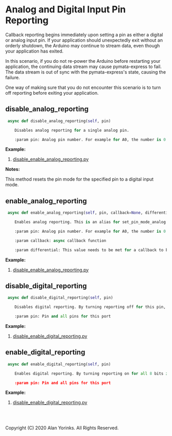 # Analog and Digital Input Pin  Reporting

Callback reporting begins immediately upon setting a pin as either a digital or analog
input pin. If your application should unexpectedly exit without an orderly shutdown,
the Arduino may continue to stream data, even though your application has exited.

In this scenario, if you do not re-power the Arduino before restarting your application,
the continuing data stream may cause pymata-express to fail. The data stream is out
of sync with the pymata-express's state, causing the failure.

One way of making sure that you do not encounter this scenario is to turn off
reporting before exiting your application.


## disable_analog_reporting

```python
 async def disable_analog_reporting(self, pin)

    Disables analog reporting for a single analog pin.

    :param pin: Analog pin number. For example for A0, the number is 0.

```

**Example:**

1. [disable_enable_analog_reporting.py](https://github.com/MrYsLab/pymata-express/blob/master/examples/disable_enable_analog_reporting.py) 

**Notes:**

This method resets the pin mode for the specified pin to a digital input
mode. 


## enable_analog_reporting
```python
 async def enable_analog_reporting(self, pin, callback=None, differential=1)

    Enables analog reporting. This is an alias for set_pin_mode_analog

    :param pin: Analog pin number. For example for A0, the number is 0.

    :param callback: async callback function

    :param differential: This value needs to be met for a callback to be invoked.
```

**Example:**

1. [disable_enable_analog_reporting.py](https://github.com/MrYsLab/pymata-express/blob/master/examples/disable_enable_analog_reporting.py) 

## disable_digital_reporting

```python
 async def disable_digital_reporting(self, pin)

    Disables digital reporting. By turning reporting off for this pin, Reporting is disabled for all 8 bits in the "port"

    :param pin: Pin and all pins for this port
```

**Example:**

1. [disable_enable_digital_reporting.py](https://github.com/MrYsLab/pymata-express/blob/master/examples/disable_enable_digital_reporting.py) 

## enable_digital_reporting

```python
 async def enable_digital_reporting(self, pin)

    Enables digital reporting. By turning reporting on for all 8 bits in the "port" - this is part of Firmata's protocol specification.

    :param pin: Pin and all pins for this port

```
**Example:**

1. [disable_enable_digital_reporting.py](https://github.com/MrYsLab/pymata-express/blob/master/examples/disable_enable_digital_reporting.py) 


<br>
<br>

Copyright (C) 2020 Alan Yorinks. All Rights Reserved.
